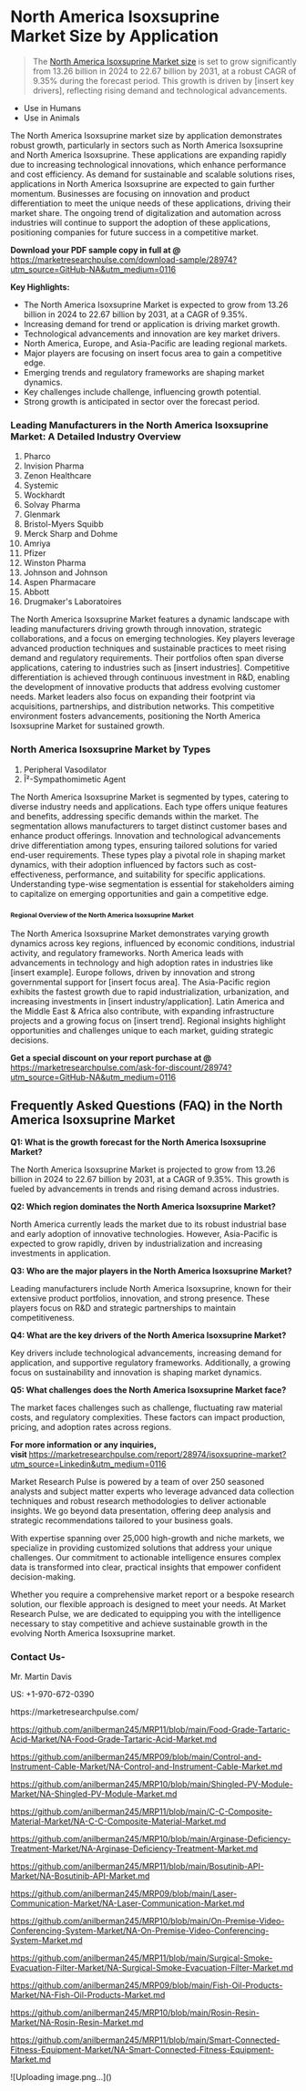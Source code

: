 <h1>North America Isoxsuprine Market&nbsp;Size by Application</h1><blockquote><p>The <a href="https://marketresearchpulse.com/download-sample/28974?utm_source=GitHub-NA&amp;utm_medium=0116">North America Isoxsuprine Market size</a> is set to grow significantly from 13.26 billion in 2024 to 22.67 billion by 2031, at a robust CAGR of 9.35% during the forecast period. This growth is driven by [insert key drivers], reflecting rising demand and technological advancements.</p></blockquote><ul><li>Use in Humans<li> Use in Animals</li></ul><p>The North America Isoxsuprine market size by application demonstrates robust growth, particularly in sectors such as North America Isoxsuprine and North America Isoxsuprine. These applications are expanding rapidly due to increasing technological innovations, which enhance performance and cost efficiency. As demand for sustainable and scalable solutions rises, applications in North America Isoxsuprine are expected to gain further momentum. Businesses are focusing on innovation and product differentiation to meet the unique needs of these applications, driving their market share. The ongoing trend of digitalization and automation across industries will continue to support the adoption of these applications, positioning companies for future success in a competitive market.</p><p><strong>Download your PDF sample copy in full at @ </strong><a href="https://marketresearchpulse.com/download-sample/28974?utm_source=GitHub-NA&amp;utm_medium=0116">https://marketresearchpulse.com/download-sample/28974?utm_source=GitHub-NA&amp;utm_medium=0116</a></p><p><strong>Key Highlights: </strong></p><ul><li>The North America Isoxsuprine Market is expected to grow from 13.26 billion in 2024 to 22.67 billion by 2031, at a CAGR of 9.35%.</li><li>Increasing demand for trend or application is driving market growth.</li><li>Technological advancements and innovation are key market drivers.</li><li>North America, Europe, and Asia-Pacific are leading regional markets.</li><li>Major players are focusing on insert focus area to gain a competitive edge.</li><li>Emerging trends and regulatory frameworks are shaping market dynamics.</li><li>Key challenges include challenge, influencing growth potential.</li><li>Strong growth is anticipated in sector over the forecast period.</li></ul><h3>Leading Manufacturers in the North America Isoxsuprine Market: A Detailed Industry Overview</h3><ol><li>Pharco</li><li>Invision Pharma</li><li>Zenon Healthcare</li><li>Systemic</li><li>Wockhardt</li><li>Solvay Pharma</li><li>Glenmark</li><li>Bristol-Myers Squibb</li><li>Merck Sharp and Dohme</li><li>Amriya</li><li>Pfizer</li><li>Winston Pharma</li><li>Johnson and Johnson</li><li>Aspen Pharmacare</li><li>Abbott</li><li>Drugmaker's Laboratoires</li></ol><div class="flex max-w-full flex-col flex-grow"><div class="min-h-8 text-message flex w-full flex-col items-end gap-2 whitespace-normal break-words [.text-message+&amp;]:mt-5" dir="auto" data-message-author-role="assistant" data-message-id="fd8432e4-4910-450d-b182-61b7bfb0a01f" data-message-model-slug="gpt-4o"><div class="flex w-full flex-col gap-1 empty:hidden first:pt-[3px]"><div class="markdown prose w-full break-words dark:prose-invert light"><p>The North America Isoxsuprine Market features a dynamic landscape with leading manufacturers driving growth through innovation, strategic collaborations, and a focus on emerging technologies. Key players leverage advanced production techniques and sustainable practices to meet rising demand and regulatory requirements. Their portfolios often span diverse applications, catering to industries such as [insert industries]. Competitive differentiation is achieved through continuous investment in R&amp;D, enabling the development of innovative products that address evolving customer needs. Market leaders also focus on expanding their footprint via acquisitions, partnerships, and distribution networks. This competitive environment fosters advancements, positioning the North America Isoxsuprine Market for sustained growth.</p></div></div></div></div><h3>North America Isoxsuprine Market by Types</h3><ol><li>Peripheral Vasodilator<li> Î²-Sympathomimetic Agent</li></ol><div class="flex max-w-full flex-col flex-grow"><div class="min-h-8 text-message flex w-full flex-col items-end gap-2 whitespace-normal break-words [.text-message+&amp;]:mt-5" dir="auto" data-message-author-role="assistant" data-message-id="084470be-0bb7-4664-bddf-5156b4f41249" data-message-model-slug="gpt-4o-mini"><div class="flex w-full flex-col gap-1 empty:hidden first:pt-[3px]"><div class="markdown prose w-full break-words dark:prose-invert light"><p>The North America Isoxsuprine Market is segmented by types, catering to diverse industry needs and applications. Each type offers unique features and benefits, addressing specific demands within the market. The segmentation allows manufacturers to target distinct customer bases and enhance product offerings. Innovation and technological advancements drive differentiation among types, ensuring tailored solutions for varied end-user requirements. These types play a pivotal role in shaping market dynamics, with their adoption influenced by factors such as cost-effectiveness, performance, and suitability for specific applications. Understanding type-wise segmentation is essential for stakeholders aiming to capitalize on emerging opportunities and gain a competitive edge.</p></div></div></div></div><h3><span style="font-size: 11px;">Regional Overview of the North America Isoxsuprine Market</span></h3><div class="flex max-w-full flex-col flex-grow"><div class="min-h-8 text-message flex w-full flex-col items-end gap-2 whitespace-normal break-words [.text-message+&amp;]:mt-5" dir="auto" data-message-author-role="assistant" data-message-id="e9038762-ce64-4e30-91c9-9bd413514231" data-message-model-slug="gpt-4o-mini"><div class="flex w-full flex-col gap-1 empty:hidden first:pt-[3px]"><div class="markdown prose w-full break-words dark:prose-invert light"><p>The North America Isoxsuprine Market demonstrates varying growth dynamics across key regions, influenced by economic conditions, industrial activity, and regulatory frameworks. North America leads with advancements in technology and high adoption rates in industries like [insert example]. Europe follows, driven by innovation and strong governmental support for [insert focus area]. The Asia-Pacific region exhibits the fastest growth due to rapid industrialization, urbanization, and increasing investments in [insert industry/application]. Latin America and the Middle East &amp; Africa also contribute, with expanding infrastructure projects and a growing focus on [insert trend]. Regional insights highlight opportunities and challenges unique to each market, guiding strategic decisions.</p></div></div></div></div><p><strong>Get a special discount on your report purchase at @ </strong><a href="https://marketresearchpulse.com/ask-for-discount/28974?utm_source=GitHub-NA&amp;utm_medium=0116">https://marketresearchpulse.com/ask-for-discount/28974?utm_source=GitHub-NA&amp;utm_medium=0116</a></p><h2>Frequently Asked Questions (FAQ) in the North America Isoxsuprine Market</h2><p><strong>Q1: What is the growth forecast for the North America Isoxsuprine Market?</strong></p><p>The North America Isoxsuprine Market is projected to grow from 13.26 billion in 2024 to 22.67 billion by 2031, at a CAGR of 9.35%. This growth is fueled by advancements in trends and rising demand across industries.</p><p><strong>Q2: Which region dominates the North America Isoxsuprine Market?</strong></p><p>North America currently leads the market due to its robust industrial base and early adoption of innovative technologies. However, Asia-Pacific is expected to grow rapidly, driven by industrialization and increasing investments in application.</p><p><strong>Q3: Who are the major players in the North America Isoxsuprine Market?</strong></p><p>Leading manufacturers include North America Isoxsuprine, known for their extensive product portfolios, innovation, and strong presence. These players focus on R&amp;D and strategic partnerships to maintain competitiveness.</p><p><strong>Q4: What are the key drivers of the North America Isoxsuprine Market?</strong></p><p>Key drivers include technological advancements, increasing demand for application, and supportive regulatory frameworks. Additionally, a growing focus on sustainability and innovation is shaping market dynamics.</p><p><strong>Q5: What challenges does the North America Isoxsuprine Market face?</strong></p><p>The market faces challenges such as challenge, fluctuating raw material costs, and regulatory complexities. These factors can impact production, pricing, and adoption rates across regions.</p><p><strong>For more information or any inquiries, visit&nbsp;</strong><a href="https://marketresearchpulse.com/report/28974/isoxsuprine-market?utm_source=Linkedin&utm_medium=0116">https://marketresearchpulse.com/report/28974/isoxsuprine-market?utm_source=Linkedin&utm_medium=0116</a></p><p>Market Research Pulse is powered by a team of over 250 seasoned analysts and subject matter experts who leverage advanced data collection techniques and robust research methodologies to deliver actionable insights. We go beyond data presentation, offering deep analysis and strategic recommendations tailored to your business goals.</p><p>With expertise spanning over 25,000 high-growth and niche markets, we specialize in providing customized solutions that address your unique challenges. Our commitment to actionable intelligence ensures complex data is transformed into clear, practical insights that empower confident decision-making.</p><p>Whether you require a comprehensive market report or a bespoke research solution, our flexible approach is designed to meet your needs. At Market Research Pulse, we are dedicated to equipping you with the intelligence necessary to stay competitive and achieve sustainable growth in the evolving North America Isoxsuprine market.</p><h3><strong>Contact Us-</strong></h3><p>Mr. Martin Davis</p><p>US: +1-970-672-0390</p><p>https://marketresearchpulse.com/</p><p><a href="https://github.com/anilberman245/MRP11/blob/main/Food-Grade-Tartaric-Acid-Market/NA-Food-Grade-Tartaric-Acid-Market.md">https://github.com/anilberman245/MRP11/blob/main/Food-Grade-Tartaric-Acid-Market/NA-Food-Grade-Tartaric-Acid-Market.md</a></p><p><a href="https://github.com/anilberman245/MRP09/blob/main/Control-and-Instrument-Cable-Market/NA-Control-and-Instrument-Cable-Market.md">https://github.com/anilberman245/MRP09/blob/main/Control-and-Instrument-Cable-Market/NA-Control-and-Instrument-Cable-Market.md</a></p><p><a href="https://github.com/anilberman245/MRP10/blob/main/Shingled-PV-Module-Market/NA-Shingled-PV-Module-Market.md">https://github.com/anilberman245/MRP10/blob/main/Shingled-PV-Module-Market/NA-Shingled-PV-Module-Market.md</a></p><p><a href="https://github.com/anilberman245/MRP11/blob/main/C-C-Composite-Material-Market/NA-C-C-Composite-Material-Market.md">https://github.com/anilberman245/MRP11/blob/main/C-C-Composite-Material-Market/NA-C-C-Composite-Material-Market.md</a></p><p><a href="https://github.com/anilberman245/MRP10/blob/main/Arginase-Deficiency-Treatment-Market/NA-Arginase-Deficiency-Treatment-Market.md">https://github.com/anilberman245/MRP10/blob/main/Arginase-Deficiency-Treatment-Market/NA-Arginase-Deficiency-Treatment-Market.md</a></p><p><a href="https://github.com/anilberman245/MRP11/blob/main/Bosutinib-API-Market/NA-Bosutinib-API-Market.md">https://github.com/anilberman245/MRP11/blob/main/Bosutinib-API-Market/NA-Bosutinib-API-Market.md</a></p><p><a href="https://github.com/anilberman245/MRP09/blob/main/Laser-Communication-Market/NA-Laser-Communication-Market.md">https://github.com/anilberman245/MRP09/blob/main/Laser-Communication-Market/NA-Laser-Communication-Market.md</a></p><p><a href="https://github.com/anilberman245/MRP10/blob/main/On-Premise-Video-Conferencing-System-Market/NA-On-Premise-Video-Conferencing-System-Market.md">https://github.com/anilberman245/MRP10/blob/main/On-Premise-Video-Conferencing-System-Market/NA-On-Premise-Video-Conferencing-System-Market.md</a></p><p><a href="https://github.com/anilberman245/MRP11/blob/main/Surgical-Smoke-Evacuation-Filter-Market/NA-Surgical-Smoke-Evacuation-Filter-Market.md">https://github.com/anilberman245/MRP11/blob/main/Surgical-Smoke-Evacuation-Filter-Market/NA-Surgical-Smoke-Evacuation-Filter-Market.md</a></p><p><a href="https://github.com/anilberman245/MRP09/blob/main/Fish-Oil-Products-Market/NA-Fish-Oil-Products-Market.md">https://github.com/anilberman245/MRP09/blob/main/Fish-Oil-Products-Market/NA-Fish-Oil-Products-Market.md</a></p><p><a href="https://github.com/anilberman245/MRP10/blob/main/Rosin-Resin-Market/NA-Rosin-Resin-Market.md">https://github.com/anilberman245/MRP10/blob/main/Rosin-Resin-Market/NA-Rosin-Resin-Market.md</a></p><p><a href="https://github.com/anilberman245/MRP11/blob/main/Smart-Connected-Fitness-Equipment-Market/NA-Smart-Connected-Fitness-Equipment-Market.md">https://github.com/anilberman245/MRP11/blob/main/Smart-Connected-Fitness-Equipment-Market/NA-Smart-Connected-Fitness-Equipment-Market.md</a></p>
![Uploading image.png…]()
